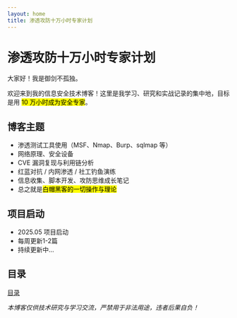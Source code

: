 ```yaml
---
layout: home
title: 渗透攻防十万小时专家计划
---
```


# 渗透攻防十万小时专家计划

大家好！我是御剑不孤独。

欢迎来到我的信息安全技术博客！这里是我学习、研究和实战记录的集中地，目标是用 <mark>10 万小时成为安全专家</mark>。

## 博客主题

- 渗透测试工具使用（MSF、Nmap、Burp、sqlmap 等）
- 网络原理、安全设备
- CVE 漏洞复现与利用链分析
- 红蓝对抗 / 内网渗透 / 社工钓鱼演练
- 信息收集、脚本开发、攻防思维成长笔记
- 总之就是<mark>白帽黑客的一切操作与理论</mark>

## 项目启动

- 2025.05 项目启动
- 每周更新1-2篇
- 持续更新中...

## 目录

[目录](https://lu494.github.io/directory.md)


*本博客仅供技术研究与学习交流，严禁用于非法用途，违者后果自负！*
